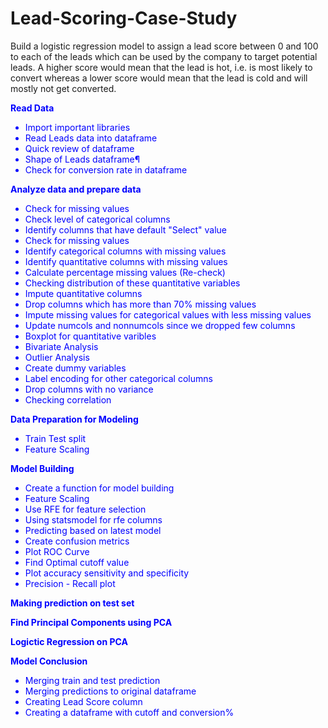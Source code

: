 # Lead-Scoring-Case-Study
Build a logistic regression model to assign a lead score between 0 and 100 to each of the leads which can be used by the company to target potential leads. A higher score would mean that the lead is hot, i.e. is most likely to convert whereas a lower score would mean that the lead is cold and will mostly not get converted.

<font color=blue> **Read Data**	<br>
* Import important libraries	<br>
* Read Leads data into dataframe	<br>
* Quick review of dataframe	<br>
* Shape of Leads dataframe¶	<br>
* Check for conversion rate in dataframe	<br>
	
**Analyze data and prepare data**	<br>
* Check for missing values	<br>
* Check level of categorical columns	<br>
* Identify columns that have default "Select" value	<br>
* Check for missing values	<br>
* Identify categorical columns with missing values	<br>
* Identify quantitative columns with missing values	<br>
* Calculate percentage missing values (Re-check)	<br>
* Checking distribution of these quantitative variables	<br>
* Impute quantitative columns	<br>
* Drop columns which has more than 70% missing values	<br>
* Impute missing values for categorical values with less missing values	<br>
* Update numcols and nonnumcols since we dropped few columns	<br>
* Boxplot for quantitative varibles	<br>
* Bivariate Analysis	<br>
* Outlier Analysis	<br>
* Create dummy variables	<br>
* Label encoding for other categorical columns	<br>
* Drop columns with no variance	<br>
* Checking correlation	<br>
	
**Data Preparation for Modeling**	<br>
* Train Test split	<br>
* Feature Scaling	<br>
	
**Model Building**	<br>
* Create a function for model building	<br>
* Feature Scaling	<br>
* Use RFE for feature selection	<br>
* Using statsmodel for rfe columns	<br>
* Predicting based on latest model	<br>
* Create confusion metrics	<br>
* Plot ROC Curve	<br>
* Find Optimal cutoff value	<br>
* Plot accuracy sensitivity and specificity	<br>
* Precision - Recall plot	<br>
	
**Making prediction on test set**	<br>
	
**Find Principal Components using PCA**	<br>
	
**Logictic Regression on PCA**	<br>
	
**Model Conclusion**	<br>
* Merging train and test prediction	<br>
* Merging predictions to original dataframe	<br>
* Creating Lead Score column	<br>
* Creating a dataframe with cutoff and conversion%	<br>

